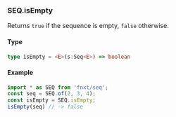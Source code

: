 ### SEQ.isEmpty

Returns `true` if the sequence is empty, `false` otherwise.
#### Type
```ts
type isEmpty = <E>(s:Seq<E>) => boolean
```

#### Example
```ts
import * as SEQ from 'fnxt/seq';
const seq = SEQ.of(2, 3, 4);
const isEmpty = SEQ.isEmpty;
isEmpty(seq) // -> false
```
